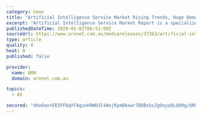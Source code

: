 ```yaml
---
category: news
title: "Artificial Intelligence Service Market Rising Trends, Huge Demand, Business Strategies, High Growth Rate By 2029"
excerpt: "Artificial Intelligence Service Market Report is a specialized and detailed study of the industry with a focus on the global market trend. The report gives an interpretation about impressive growth rate, trade Overview, by market policy, share, future trends in artificial intelligence service, production development, business operation data ..."
publishedDateTime: 2020-01-02T06:51:00Z
sourceUrl: https://www.arnnet.com.au/mediareleases/37263/artificial-intelligence-service-market-rising/
type: article
quality: 0
heat: 0
published: false

provider:
  name: ARN
  domain: arnnet.com.au

topics:
  - AI

secured: "ddv0ao+EESFF8qYFAgunH9WD3l4AejRymBAxwr7BDBsbsZgOoyaOLUD9g/QRQNAQD1kLBtLqEoG9PuZRt7ofhro7ePpgXRDw2+xP6+FGT3LPb4Bj/P1J9xZSP6Wts4ppXu3kSG9xd4VD4+cVBU9jKS8eyK9vl32UbN/joR6DufDg0R0XUe6FEnxppKuP2vG4AIez06auXy6syw1zdmgjLoMmZZpx5JOIA2yXcmj9s/rHaq7r5mZv+E6bgsOYvSFZCnyfx9aqAV1XU3pGvPY0ng==;WDyHkwX4cwcLTxxzxJHFrQ=="
---
```


